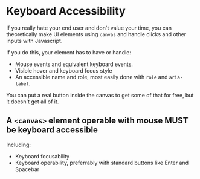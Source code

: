 # Keyboard Accessibility

If you really hate your end user and don't value your time, you can theoretically make UI elements using `canvas` and handle clicks and other inputs with Javascript.

If you do this, your element has to have or handle:
- Mouse events and equivalent keyboard events.
- Visible hover and keyboard focus style
- An accessible name and role, most easily done with `role` and `aria-label`.

You can put a real button inside the canvas to get some of that for free, but it doesn't get all of it.

## A `<canvas>` element operable with mouse MUST be keyboard accessible

Including:
- Keyboard focusability
- Keyboard operability, preferrably with standard buttons like Enter and Spacebar